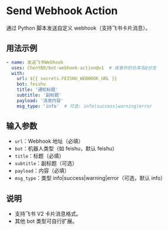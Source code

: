 # Send Webhook Action

通过 Python 脚本发送自定义 webhook（支持飞书卡片消息）。

## 用法示例

```yaml
- name: 发送飞书Webhook
  uses: ChenYB0/bot-webhook-action@v1  # 或者你的仓库名@分支
  with:
    url: ${{ secrets.FEISHU_WEBHOOK_URL }}
    bot: feishu
    title: '通知标题'
    subtitle: '副标题'
    payload: '消息内容'
    msg_type: 'info'  # 可选: info|success|warning|error
```

## 输入参数
- `url`：Webhook 地址（必填）
- `bot`：机器人类型（如 feishu，默认 feishu）
- `title`：标题（必填）
- `subtitle`：副标题（可选）
- `payload`：内容（必填）
- `msg_type`：类型 info|success|warning|error（可选，默认 info）

## 说明
- 支持飞书 V2 卡片消息格式。
- 其他 bot 类型可自行扩展。 